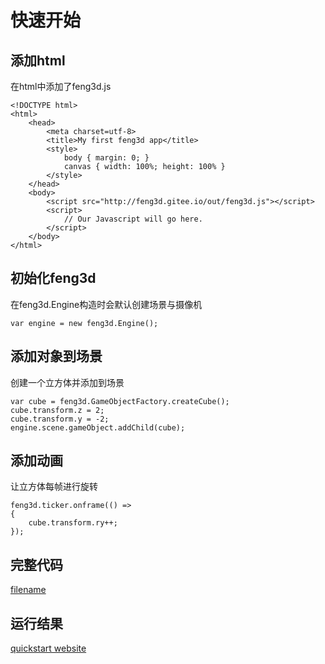 # 快速开始

## 添加html

在html中添加了feng3d.js
    
```
<!DOCTYPE html>
<html>
	<head>
		<meta charset=utf-8>
		<title>My first feng3d app</title>
		<style>
			body { margin: 0; }
			canvas { width: 100%; height: 100% }
		</style>
	</head>
	<body>
		<script src="http://feng3d.gitee.io/out/feng3d.js"></script>
		<script>
			// Our Javascript will go here.
		</script>
	</body>
</html>
```

## 初始化feng3d

在feng3d.Engine构造时会默认创建场景与摄像机
```
var engine = new feng3d.Engine();
```

## 添加对象到场景

创建一个立方体并添加到场景
```
var cube = feng3d.GameObjectFactory.createCube();
cube.transform.z = 2;
cube.transform.y = -2;
engine.scene.gameObject.addChild(cube);
```

## 添加动画

让立方体每帧进行旋转
```
feng3d.ticker.onframe(() =>
{
    cube.transform.ry++;
});
```

## 完整代码

[filename](_media/quickstart.html ':include :type=code')

## 运行结果

[quickstart website](_media/quickstart.html ':include :type=iframe width=100% height=400px')